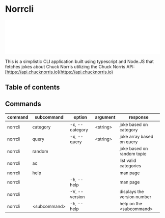 # Norrcli

![norrcli banner](./resource/svg/banner.svg)

This is a simplistic CLI application built using typescript and Node.JS that fetches jokes about Chuck Norris utilizing the Chuck Norris API: [https://api.chucknorris.io](https://api.chucknorris.io)

## Table of contents

## Commands

| command | subcommand     | option         | argument   | response                    |
| ------- | -------------- | -------------- | ---------- | --------------------------- |
| norrcli | category       | -c, --category | \<string\> | joke based on category      |
| norrcli | query          | -q, --query    | \<string\> | joke array based on query   |
| norrcli | random         |                |            | joke based on random topic  |
| norrcli | ac             |                |            | list valid categories       |
| norrcli | help           |                |            | man page                    |
| norrcli |                | -h, --help     |            | man page                    |
| norrcli |                | -V, --version  |            | displays the version number |
| norrcli | \<subcommand\> | -h, --help     |            | help on the \<subcommand\>  |